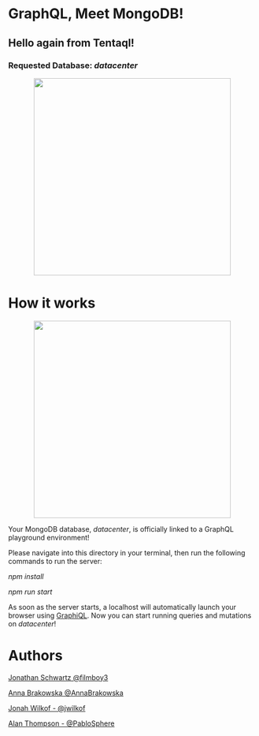 
# GraphQL, Meet MongoDB!

## Hello again from Tentaql!

### Requested Database: *datacenter*

<p align="center">
<img src="https://github.com/TentaQL/tentaQL/raw/master/assets/Octopus.png" align="center" height="400">
</p>

# How it works

<p align="center">
<img src="https://github.com/TentaQL/tentaQL/raw/master/assets/GraphiQL.png" align="center" height="400">
</p>

Your MongoDB database, *datacenter*, is officially linked to a GraphQL playground environment!

Please navigate into this directory in your terminal, then run the following commands to run the server:

*npm install*

*npm run start*

As soon as the server starts, a localhost will automatically launch your browser using <a href="https://github.com/graphql/graphiql">GraphiQL</a>. Now you can start running queries and mutations on *datacenter*!

# Authors

[Jonathan Schwartz @filmboy3](https://github.com/filmboy3)

[Anna Brakowska @AnnaBrakowska](https://github.com/AnnaBrakowska)

[Jonah Wilkof - @jwilkof](https://github.com/jwilkof)

[Alan Thompson - @PabloSphere](https://github.com/PabloSphere)

